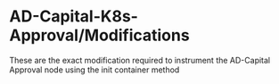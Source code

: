 # AD-Capital-K8s-Approval/Modifications

These are the exact modification required to instrument the AD-Capital Approval node using the init container method
